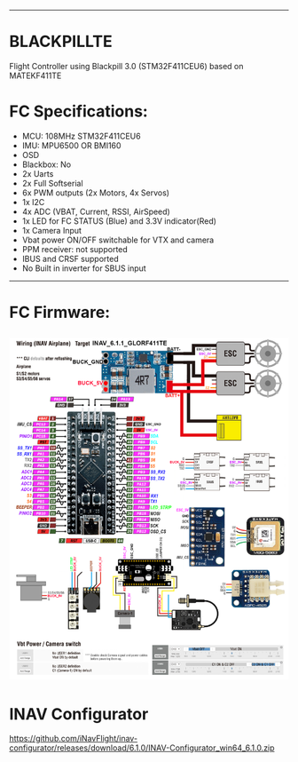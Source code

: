 -----------------
# BLACKPILLTE
Flight Controller using Blackpill 3.0 (STM32F411CEU6) based on MATEKF411TE

# FC Specifications:

* MCU: 108MHz STM32F411CEU6
* IMU: MPU6500 OR BMI160
* OSD
* Blackbox: No
* 2x Uarts
* 2x Full Softserial
* 6x PWM outputs (2x Motors, 4x Servos)
* 1x I2C
* 4x ADC (VBAT, Current, RSSI, AirSpeed)
* 1x LED for FC STATUS (Blue) and 3.3V indicator(Red)
* 1x Camera Input
* Vbat power ON/OFF switchable for VTX and camera
* PPM receiver: not supported
* IBUS and CRSF supported
* No Built in inverter for SBUS input
-----------------
# FC Firmware:
![My Remote Image](https://github.com/ShanGlor/BLACKPILLTE/blob/main/GLORF411-WTE_Wiring1.png?dl=0)
-----------------
# INAV Configurator
https://github.com/iNavFlight/inav-configurator/releases/download/6.1.0/INAV-Configurator_win64_6.1.0.zip
